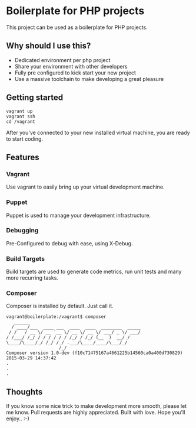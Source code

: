 # Boilerplate for PHP projects

This project can be used as a boilerplate for PHP projects.

## Why should I use this?

- Dedicated environment per php project
- Share your environment with other developers
- Fully pre configured to kick start your new project
- Use a massive toolchain to make developing a great pleasure

## Getting started 

```
vagrant up
vagrant ssh
cd /vagrant
```

After you've connected to your new installed virtual machine, you are ready to start coding.

## Features

### Vagrant

Use vagrant to easily bring up your virtual development machine.

### Puppet

Puppet is used to manage your development infrastructure.

### Debugging

Pre-Configured to debug with ease, using X-Debug.

### Build Targets

Build targets are used to generate code metrics, run unit tests and many more recurring tasks.

### Composer

Composer is installed by default. Just call it.

```
vagrant@boilerplate:/vagrant$ composer
   ______
  / ____/___  ____ ___  ____  ____  ________  _____
 / /   / __ \/ __ `__ \/ __ \/ __ \/ ___/ _ \/ ___/
/ /___/ /_/ / / / / / / /_/ / /_/ (__  )  __/ /
\____/\____/_/ /_/ /_/ .___/\____/____/\___/_/
                    /_/
Composer version 1.0-dev (f10c71475167a4661225b14560ca0a400d730829) 2015-03-29 14:37:42
.
.
.
```

## Thoughts
If you know some nice trick to make development more smooth, please let me know.
Pull requests are highly appreciated. Built with love. Hope you'll enjoy.. :-)
